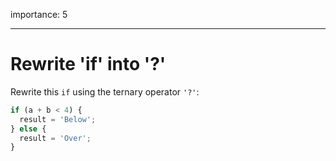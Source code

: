 importance: 5

---

# Rewrite 'if' into '?'

Rewrite this `if` using the ternary operator `'?'`:

```js
if (a + b < 4) {
  result = 'Below';
} else {
  result = 'Over';
}
```

